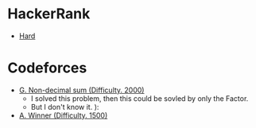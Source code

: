 # HackerRank

- [Hard](nearest/neighboring/city.md)

# Codeforces

- [G. Non-decimal sum (Difficulty. 2000)](codeforces/162G.rb)
  - I solved this problem, then this could be sovled by only the Factor.
  - But I don't know it. ):
- [A. Winner (Difficulty. 1500)](codeforces/2A.rb)
